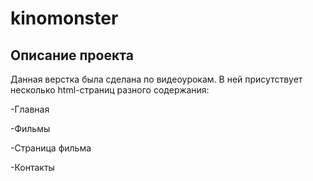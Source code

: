 # kinomonster

## Описание проекта

Данная верстка была сделана по видеоурокам. В ней присутствует несколько html-страниц разного содержания:
   
   -Главная
   
   -Фильмы
   
   -Страница фильма
   
   -Контакты
